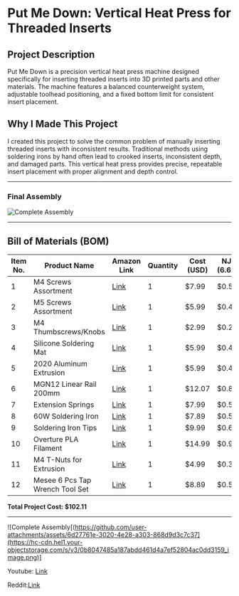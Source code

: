 # Put Me Down: Vertical Heat Press for Threaded Inserts

## Project Description

Put Me Down is a precision vertical heat press machine designed specifically for inserting threaded inserts into 3D printed parts and other materials. The machine features a balanced counterweight system, adjustable toolhead positioning, and a fixed bottom limit for consistent insert placement.

## Why I Made This Project

I created this project to solve the common problem of manually inserting threaded inserts with inconsistent results. Traditional methods using soldering irons by hand often lead to crooked inserts, inconsistent depth, and damaged parts. This vertical heat press provides precise, repeatable insert placement with proper alignment and depth control.

---


### Final Assembly
![Complete Assembly](https://github.com/user-attachments/assets/6d27761e-3020-4e28-a303-868d9d3c7c37)

---

## Bill of Materials (BOM)

| Item No. | Product Name                        | Amazon Link                                                                                          | Quantity | Cost (USD) | NJ Tax (6.625%) | Total Cost | Running Total |
|----------|-------------------------------------|------------------------------------------------------------------------------------------------------|----------|------------|-----------------|------------|----------------|
| 1        | M4 Screws Assortment                | [Link](https://www.amazon.com/Taiss-380PCS-Socket-Assortment-Washers/dp/B0CWXJ4G63/)                | 1        | $7.99      | $0.53           | $8.52      | $8.52          |
| 2        | M5 Screws Assortment                | [Link](https://www.amazon.com/Button-Washers-Machine-Assortment-Stainless/dp/B0D1VK26PM/)           | 1        | $5.99      | $0.40           | $6.39      | $14.91         |
| 3        | M4 Thumbscrews/Knobs                | [Link](https://www.amazon.com/Thumbscrews-Universal-Mounting-Hardware-Clamping/dp/B0CNQX6PQR/)      | 1        | $2.99      | $0.20           | $3.19      | $18.10         |
| 4        | Silicone Soldering Mat              | [Link](https://www.amazon.com/MMOBIEL-Anti-Static-Non-Slip-Magnetic-Soldering/dp/B08XVZTF3P/)       | 1        | $5.99      | $0.40           | $6.39      | $24.49         |
| 5        | 2020 Aluminum Extrusion             | [Link](https://www.amazon.com/Aluminum-Extrusion-European-Standard-Anodized/dp/B0D52KNHB5/)         | 1        | $5.99      | $0.40           | $6.39      | $30.88         |
| 6        | MGN12 Linear Rail 200mm             | [Link](https://www.amazon.com/BEVDICNC-Bearing-Carriage-Printers-Upgrades/dp/B0BZ45L9J4/)           | 1        | $12.07     | $0.80           | $12.87     | $43.75         |
| 7        | Extension Springs                   | [Link](https://www.amazon.com/Sorting-Extension-Compression-Galvanized-Mechanical/dp/B0D6GXV687/)   | 1        | $7.99      | $0.53           | $8.52      | $52.27         |
| 8        | 60W Soldering Iron                  | [Link](https://www.amazon.com/Soldering-Iron-Kit-Electronics-Temperature/dp/B07BJ1YXRL/)            | 1        | $7.89      | $0.52           | $8.41      | $60.68         |
| 9        | Soldering Iron Tips                 | [Link](https://www.amazon.com/Tips-Soldering-Iron-Compatible-Components/dp/B0DB1SSKVN/)             | 1        | $9.99      | $0.66           | $10.65     | $71.33         |
| 10       | Overture PLA Filament               | [Link](https://www.amazon.com/OVERTURE-Filament-Consumables-Dimensional-Accuracy/dp/B07PGY2JP1/)    | 1        | $14.99     | $0.99           | $15.98     | $87.31         |
| 11       | M4 T-Nuts for Extrusion             | [Link](https://www.amazon.com/Zorveiio-Fastener-Assortment-Aluminum-Profile/dp/B0C9DJBG1H/)         | 1        | $4.99      | $0.33           | $5.32      | $92.63         |
| 12       | Mesee 6 Pcs Tap Wrench Tool Set     | [Link](https://www.amazon.com/dp/B09PG5C363/)                                                        | 1        | $8.89      | $0.59           | $9.48      | $102.11        |

**Total Project Cost: $102.11**

---
![Complete Assembly[(https://github.com/user-attachments/assets/6d27761e-3020-4e28-a303-868d9d3c7c37](https://hc-cdn.hel1.your-objectstorage.com/s/v3/0b8047485a187abdd461d4a7ef52804ac0dd3159_image.png)]

Youtube: [Link](https://www.youtube.com/shorts/omRqqoOT8DQ)

Reddit:[Link](https://www.reddit.com/r/Hack_Club/comments/1meuu8q/pressdown_demo/)
